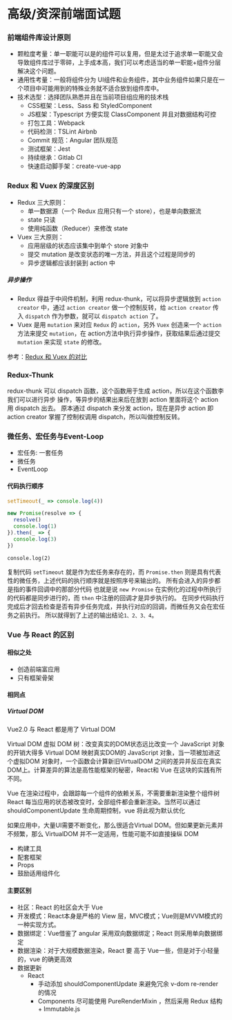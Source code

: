 # 高级/资深前端面试题

### 前端组件库设计原则

- 颗粒度考量：单一职能可以是的组件可以复用，但是太过于追求单一职能又会导致组件库过于零碎，上手成本高，我们可以考虑适当的单一职能+组件分层解决这个问题。
- 通用性考量：一般将组件分为 UI组件和业务组件，其中业务组件如果只是在一个项目中可能用到的特殊业务就不适合放到组件库中。
- 技术选型：选择团队熟悉并且在当前项目组应用的技术栈
    - CSS框架：Less、Sass 和 StyledComponent
    - JS框架：Typescript 方便实现 ClassComponent 并且对数据结构可控
    - 打包工具：Webpack
    - 代码检测：TSLint Airbnb
    - Commit 规范：Angular 团队规范
    - 测试框架：Jest
    - 持续继承：Gitlab CI
    - 快速启动脚手架：create-vue-app

### Redux 和 Vuex 的深度区别

- Redux 三大原则：
    - 单一数据源（一个 Redux 应用只有一个 store），也是单向数据流 
    - state 只读
    - 使用纯函数（Reducer）来修改 state
- Vuex 三大原则：
    - 应用层级的状态应该集中到单个 store 对象中
    - 提交 mutation 是改变状态的唯一方法，并且这个过程是同步的
    - 异步逻辑都应该封装到 action 中

##### 异步操作

- Redux 得益于中间件机制，利用 redux-thunk，可以将异步逻辑放到 `action creator` 中，通过 `action creator` 做一个控制反转，给 `action creator` 传入 `dispatch` 作为参数，就可以 `dispatch action` 了。 
- Vuex 是用 `mutation` 来对应 `Redux` 的 `action`，另外 `Vuex` 创造来一个 `action` 方法来提交 `mutation`，在 action方法中执行异步操作，获取结果后通过提交 `mutation` 来实现 `state` 的修改。

参考：[Redux 和 Vuex 的对比](https://juejin.im/post/5d6a6997e51d4561a54b69f6)

### Redux-Thunk

redux-thunk 可以 dispatch 函数，这个函数用于生成 action，所以在这个函数李 我们可以进行异步 操作，等异步的结果出来后在放到 action 里面将这个 action 用 dispatch 出去。
原本通过 dispatch 来分发 action，现在是异步 action 即 action creator 掌握了控制权调用 dispatch，所以叫做控制反转。

### 微任务、宏任务与Event-Loop

- 宏任务: 一套任务
- 微任务
- EventLoop

#### 代码执行顺序

```js
setTimeout(_ => console.log(4))

new Promise(resolve => {
  resolve()
  console.log(1)
}).then(_ => {
  console.log(3)
})
```

`console.log(2)`

复制代码 `setTimeout` 就是作为宏任务来存在的，而 `Promise.then` 则是具有代表性的微任务，上述代码的执行顺序就是按照序号来输出的。
所有会进入的异步都是指的事件回调中的那部分代码
也就是说 `new Promise` 在实例化的过程中所执行的代码都是同步进行的，而 `then` 中注册的回调才是异步执行的。
在同步代码执行完成后才回去检查是否有异步任务完成，并执行对应的回调，而微任务又会在宏任务之前执行。
所以就得到了上述的输出结论`1、2、3、4`。

### Vue 与 React 的区别

#### 相似之处

- 创造前端富应用
- 只有框架骨架

#### 相同点

##### Virtual DOM

Vue2.0 与 React 都是用了 Virtual DOM

Virtual DOM 虚拟 DOM 树：改变真实的DOM状态远比改变一个 JavaScript 对象的开销大得多
Virtual DOM 映射真实DOM的 JavaScript 对象，当一项被加进这个虚拟DOM 对象时，一个函数会计算新旧VirtualDOM 之间的差异并反应在真实DOM上。计算差异的算法是高性能框架的秘密，React和 Vue 在这块的实践有所不同。

Vue 在渲染过程中，会跟踪每一个组件的依赖关系，不需要重新渲染整个组件树
React 每当应用的状态被改变时，全部组件都会重新渲染。当然可以通过 shouldComponentUpdate 生命周期控制，vue 将此视为默认优化

如果应用中，大量UI需要不断变化，那么很适合Virtual DOM。但如果更新元素并不频繁，那么 VirtualDOM 并不一定适用，性能可能不如直接操纵 DOM

- 构建工具
- 配套框架
- Props
- 鼓励适用组件化

#### 主要区别

- 社区：React 的社区会大于 Vue
- 开发模式：React本身是严格的 View 层，MVC模式；Vue则是MVVM模式的一种实现方式。
- 数据绑定：Vue借鉴了 angular 采用双向数据绑定；React 则采用单向数据绑定
- 数据渲染：对于大规模数据渲染，React 要 高于 Vue一些，但是对于小轻量的，vue 的确更高效
- 数据更新
    - React
        - 手动添加 shouldComponentUpdate 来避免冗余 v-dom re-render 的情况
        - Components 尽可能使用 PureRenderMixin ，然后采用 Redux 结构 + Immutable.js
        

